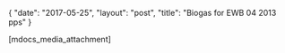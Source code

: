{
   "date": "2017-05-25",
   "layout": "post",
   "title": "Biogas for EWB 04 2013 pps"
}

[mdocs_media_attachment]